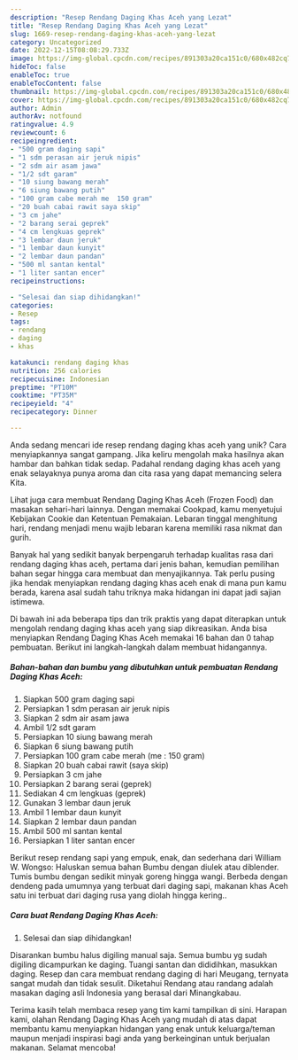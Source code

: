```yaml
---
description: "Resep Rendang Daging Khas Aceh yang Lezat"
title: "Resep Rendang Daging Khas Aceh yang Lezat"
slug: 1669-resep-rendang-daging-khas-aceh-yang-lezat
category: Uncategorized
date: 2022-12-15T08:08:29.733Z
image: https://img-global.cpcdn.com/recipes/891303a20ca151c0/680x482cq70/rendang-daging-khas-aceh-foto-resep-utama.jpg
hideToc: false
enableToc: true
enableTocContent: false
thumbnail: https://img-global.cpcdn.com/recipes/891303a20ca151c0/680x482cq70/rendang-daging-khas-aceh-foto-resep-utama.jpg
cover: https://img-global.cpcdn.com/recipes/891303a20ca151c0/680x482cq70/rendang-daging-khas-aceh-foto-resep-utama.jpg
author: Admin
authorAv: notfound
ratingvalue: 4.9
reviewcount: 6
recipeingredient:
- "500 gram daging sapi"
- "1 sdm perasan air jeruk nipis"
- "2 sdm air asam jawa"
- "1/2 sdt garam"
- "10 siung bawang merah"
- "6 siung bawang putih"
- "100 gram cabe merah me  150 gram"
- "20 buah cabai rawit saya skip"
- "3 cm jahe"
- "2 barang serai geprek"
- "4 cm lengkuas geprek"
- "3 lembar daun jeruk"
- "1 lembar daun kunyit"
- "2 lembar daun pandan"
- "500 ml santan kental"
- "1 liter santan encer"
recipeinstructions:

- "Selesai dan siap dihidangkan!"
categories:
- Resep
tags:
- rendang
- daging
- khas

katakunci: rendang daging khas 
nutrition: 256 calories
recipecuisine: Indonesian
preptime: "PT10M"
cooktime: "PT35M"
recipeyield: "4"
recipecategory: Dinner

---
```





Anda sedang mencari ide resep rendang daging khas aceh yang unik? Cara menyiapkannya sangat gampang. Jika keliru mengolah maka hasilnya akan hambar dan bahkan tidak sedap. Padahal rendang daging khas aceh yang enak selayaknya punya aroma dan cita rasa yang dapat memancing selera Kita.





Lihat juga cara membuat Rendang Daging Khas Aceh (Frozen Food) dan masakan sehari-hari lainnya. Dengan memakai Cookpad, kamu menyetujui Kebijakan Cookie dan Ketentuan Pemakaian. Lebaran tinggal menghitung hari, rendang menjadi menu wajib lebaran karena memiliki rasa nikmat dan gurih.

Banyak hal yang sedikit banyak berpengaruh terhadap kualitas rasa dari rendang daging khas aceh, pertama dari jenis bahan, kemudian pemilihan bahan segar hingga cara membuat dan menyajikannya. Tak perlu pusing jika hendak menyiapkan rendang daging khas aceh enak di mana pun kamu berada, karena asal sudah tahu triknya maka hidangan ini dapat jadi sajian istimewa.






Di bawah ini ada beberapa tips dan trik praktis yang dapat diterapkan untuk mengolah rendang daging khas aceh yang siap dikreasikan. Anda bisa menyiapkan Rendang Daging Khas Aceh memakai 16 bahan dan 0 tahap pembuatan. Berikut ini langkah-langkah dalam membuat hidangannya.

<!--inarticleads1-->

##### Bahan-bahan dan bumbu yang dibutuhkan untuk pembuatan Rendang Daging Khas Aceh:

1. Siapkan 500 gram daging sapi
1. Persiapkan 1 sdm perasan air jeruk nipis
1. Siapkan 2 sdm air asam jawa
1. Ambil 1/2 sdt garam
1. Persiapkan 10 siung bawang merah
1. Siapkan 6 siung bawang putih
1. Persiapkan 100 gram cabe merah (me : 150 gram)
1. Siapkan 20 buah cabai rawit (saya skip)
1. Persiapkan 3 cm jahe
1. Persiapkan 2 barang serai (geprek)
1. Sediakan 4 cm lengkuas (geprek)
1. Gunakan 3 lembar daun jeruk
1. Ambil 1 lembar daun kunyit
1. Siapkan 2 lembar daun pandan
1. Ambil 500 ml santan kental
1. Persiapkan 1 liter santan encer


Berikut resep rendang sapi yang empuk, enak, dan sederhana dari William W. Wongso: Haluskan semua bahan Bumbu dengan diulek atau diblender. Tumis bumbu dengan sedikit minyak goreng hingga wangi. Berbeda dengan dendeng pada umumnya yang terbuat dari daging sapi, makanan khas Aceh satu ini terbuat dari daging rusa yang diolah hingga kering.. 

<!--inarticleads2-->

##### Cara buat Rendang Daging Khas Aceh:


1. Selesai dan siap dihidangkan!

Disarankan bumbu halus digiling manual saja. Semua bumbu yg sudah digiling dicampurkan ke daging. Tuangi santan dan dididihkan, masukkan daging. Resep dan cara membuat rendang daging di hari Meugang, ternyata sangat mudah dan tidak sesulit. Diketahui Rendang atau randang adalah masakan daging asli Indonesia yang berasal dari Minangkabau. 

Terima kasih telah membaca resep yang tim kami tampilkan di sini. Harapan kami, olahan Rendang Daging Khas Aceh yang mudah di atas dapat membantu kamu menyiapkan hidangan yang enak untuk keluarga/teman maupun menjadi inspirasi bagi anda yang berkeinginan untuk berjualan makanan. Selamat mencoba!
